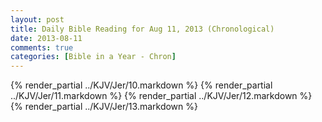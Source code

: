 ```yaml
---
layout: post
title: Daily Bible Reading for Aug 11, 2013 (Chronological)
date: 2013-08-11
comments: true
categories: [Bible in a Year - Chron]
---
```

{% render_partial ../KJV/Jer/10.markdown %}
{% render_partial ../KJV/Jer/11.markdown %}
{% render_partial ../KJV/Jer/12.markdown %}
{% render_partial ../KJV/Jer/13.markdown %}

